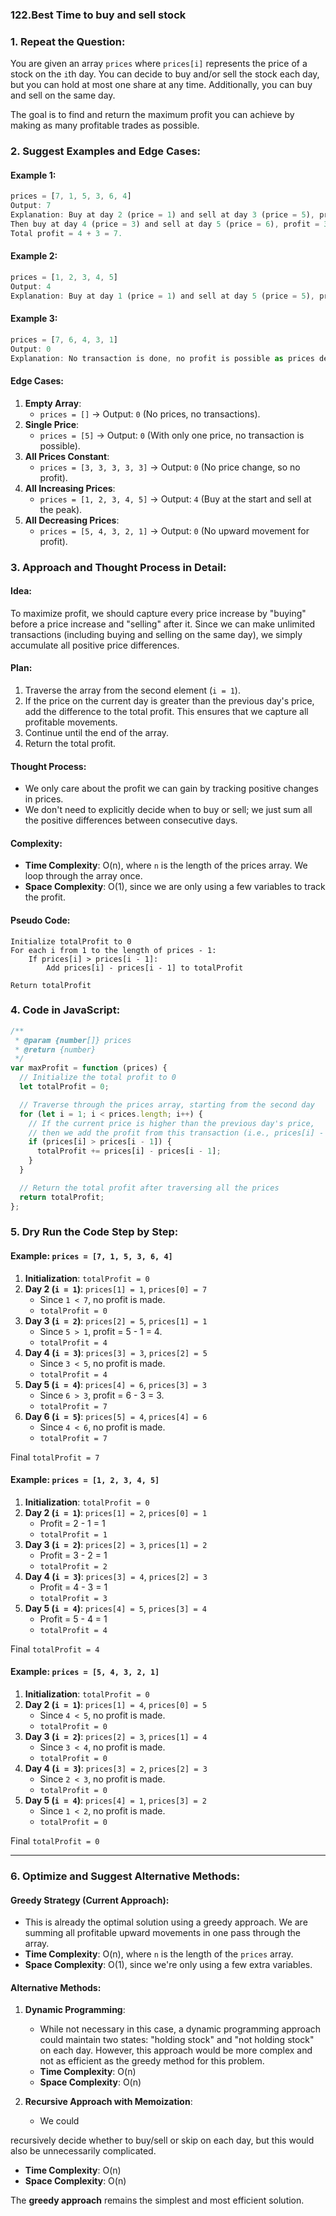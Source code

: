 ### 122.Best Time to buy and sell stock

### 1. Repeat the Question:

You are given an array `prices` where `prices[i]` represents the price of a stock on the `i`th day. You can decide to buy and/or sell the stock each day, but you can hold at most one share at any time. Additionally, you can buy and sell on the same day.

The goal is to find and return the maximum profit you can achieve by making as many profitable trades as possible.

### 2. Suggest Examples and Edge Cases:

#### Example 1:

```js
prices = [7, 1, 5, 3, 6, 4]
Output: 7
Explanation: Buy at day 2 (price = 1) and sell at day 3 (price = 5), profit = 4.
Then buy at day 4 (price = 3) and sell at day 5 (price = 6), profit = 3.
Total profit = 4 + 3 = 7.
```

#### Example 2:

```js
prices = [1, 2, 3, 4, 5]
Output: 4
Explanation: Buy at day 1 (price = 1) and sell at day 5 (price = 5), profit = 4.
```

#### Example 3:

```js
prices = [7, 6, 4, 3, 1]
Output: 0
Explanation: No transaction is done, no profit is possible as prices decrease continuously.
```

#### Edge Cases:

1. **Empty Array**:
   - `prices = []` → Output: `0` (No prices, no transactions).
2. **Single Price**:
   - `prices = [5]` → Output: `0` (With only one price, no transaction is possible).
3. **All Prices Constant**:
   - `prices = [3, 3, 3, 3, 3]` → Output: `0` (No price change, so no profit).
4. **All Increasing Prices**:
   - `prices = [1, 2, 3, 4, 5]` → Output: `4` (Buy at the start and sell at the peak).
5. **All Decreasing Prices**:
   - `prices = [5, 4, 3, 2, 1]` → Output: `0` (No upward movement for profit).

### 3. Approach and Thought Process in Detail:

#### Idea:

To maximize profit, we should capture every price increase by "buying" before a price increase and "selling" after it. Since we can make unlimited transactions (including buying and selling on the same day), we simply accumulate all positive price differences.

#### Plan:

1. Traverse the array from the second element (`i = 1`).
2. If the price on the current day is greater than the previous day's price, add the difference to the total profit. This ensures that we capture all profitable movements.
3. Continue until the end of the array.
4. Return the total profit.

#### Thought Process:

- We only care about the profit we can gain by tracking positive changes in prices.
- We don't need to explicitly decide when to buy or sell; we just sum all the positive differences between consecutive days.

#### Complexity:

- **Time Complexity**: O(n), where `n` is the length of the prices array. We loop through the array once.
- **Space Complexity**: O(1), since we are only using a few variables to track the profit.

#### Pseudo Code:

```pseudo
Initialize totalProfit to 0
For each i from 1 to the length of prices - 1:
    If prices[i] > prices[i - 1]:
        Add prices[i] - prices[i - 1] to totalProfit

Return totalProfit
```

### 4. Code in JavaScript:

```js
/**
 * @param {number[]} prices
 * @return {number}
 */
var maxProfit = function (prices) {
  // Initialize the total profit to 0
  let totalProfit = 0;

  // Traverse through the prices array, starting from the second day
  for (let i = 1; i < prices.length; i++) {
    // If the current price is higher than the previous day's price,
    // then we add the profit from this transaction (i.e., prices[i] - prices[i-1])
    if (prices[i] > prices[i - 1]) {
      totalProfit += prices[i] - prices[i - 1];
    }
  }

  // Return the total profit after traversing all the prices
  return totalProfit;
};
```

### 5. Dry Run the Code Step by Step:

#### Example: `prices = [7, 1, 5, 3, 6, 4]`

1. **Initialization**: `totalProfit = 0`
2. **Day 2 (`i = 1`)**: `prices[1] = 1`, `prices[0] = 7`
   - Since `1 < 7`, no profit is made.
   - `totalProfit = 0`
3. **Day 3 (`i = 2`)**: `prices[2] = 5`, `prices[1] = 1`
   - Since `5 > 1`, profit = 5 - 1 = 4.
   - `totalProfit = 4`
4. **Day 4 (`i = 3`)**: `prices[3] = 3`, `prices[2] = 5`
   - Since `3 < 5`, no profit is made.
   - `totalProfit = 4`
5. **Day 5 (`i = 4`)**: `prices[4] = 6`, `prices[3] = 3`
   - Since `6 > 3`, profit = 6 - 3 = 3.
   - `totalProfit = 7`
6. **Day 6 (`i = 5`)**: `prices[5] = 4`, `prices[4] = 6`
   - Since `4 < 6`, no profit is made.
   - `totalProfit = 7`

Final `totalProfit = 7`

#### Example: `prices = [1, 2, 3, 4, 5]`

1. **Initialization**: `totalProfit = 0`
2. **Day 2 (`i = 1`)**: `prices[1] = 2`, `prices[0] = 1`
   - Profit = 2 - 1 = 1
   - `totalProfit = 1`
3. **Day 3 (`i = 2`)**: `prices[2] = 3`, `prices[1] = 2`
   - Profit = 3 - 2 = 1
   - `totalProfit = 2`
4. **Day 4 (`i = 3`)**: `prices[3] = 4`, `prices[2] = 3`
   - Profit = 4 - 3 = 1
   - `totalProfit = 3`
5. **Day 5 (`i = 4`)**: `prices[4] = 5`, `prices[3] = 4`
   - Profit = 5 - 4 = 1
   - `totalProfit = 4`

Final `totalProfit = 4`

#### Example: `prices = [5, 4, 3, 2, 1]`

1. **Initialization**: `totalProfit = 0`
2. **Day 2 (`i = 1`)**: `prices[1] = 4`, `prices[0] = 5`
   - Since `4 < 5`, no profit is made.
   - `totalProfit = 0`
3. **Day 3 (`i = 2`)**: `prices[2] = 3`, `prices[1] = 4`
   - Since `3 < 4`, no profit is made.
   - `totalProfit = 0`
4. **Day 4 (`i = 3`)**: `prices[3] = 2`, `prices[2] = 3`
   - Since `2 < 3`, no profit is made.
   - `totalProfit = 0`
5. **Day 5 (`i = 4`)**: `prices[4] = 1`, `prices[3] = 2`
   - Since `1 < 2`, no profit is made.
   - `totalProfit = 0`

Final `totalProfit = 0`

---

### 6. Optimize and Suggest Alternative Methods:

#### Greedy Strategy (Current Approach):

- This is already the optimal solution using a greedy approach. We are summing all profitable upward movements in one pass through the array.
- **Time Complexity**: O(n), where `n` is the length of the `prices` array.
- **Space Complexity**: O(1), since we're only using a few extra variables.

#### Alternative Methods:

1. **Dynamic Programming**:

   - While not necessary in this case, a dynamic programming approach could maintain two states: "holding stock" and "not holding stock" on each day. However, this approach would be more complex and not as efficient as the greedy method for this problem.
   - **Time Complexity**: O(n)
   - **Space Complexity**: O(n)

2. **Recursive Approach with Memoization**:
   - We could

recursively decide whether to buy/sell or skip on each day, but this would also be unnecessarily complicated.

- **Time Complexity**: O(n)
- **Space Complexity**: O(n)

The **greedy approach** remains the simplest and most efficient solution.
